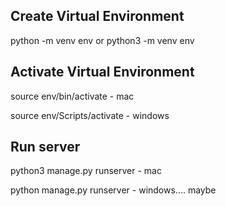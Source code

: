 ## Create Virtual Environment

python -m venv env
or
python3 -m venv env

## Activate Virtual Environment

source env/bin/activate - mac

source env/Scripts/activate - windows

## Run server

python3 manage.py runserver - mac

python manage.py runserver - windows.... maybe
